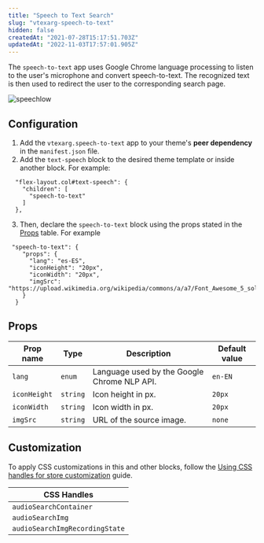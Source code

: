 ```yaml
---
title: "Speech to Text Search"
slug: "vtexarg-speech-to-text"
hidden: false
createdAt: "2021-07-28T15:17:51.703Z"
updatedAt: "2022-11-03T17:57:01.905Z"
---
```


The `speech-to-text` app uses Google Chrome language processing to listen to the user's microphone and convert speech-to-text. The recognized text is then used to redirect the user to the corresponding search page.

![speechlow](https://cdn.jsdelivr.net/gh/vtexdocs/dev-portal-content@main/images/vtexarg-speech-to-text-0.gif)

## Configuration

1. Add the `vtexarg.speech-to-text` app to your theme's **peer dependency** in the `manifest.json` file.
2. Add the `text-speech` block to the desired theme template or inside another block. For example:

```
  "flex-layout.col#text-speech": {
    "children": [
      "speech-to-text"
    ]
  },
```

3. Then, declare the `speech-to-text` block using the props stated in the [Props](#props) table. For example

```
 "speech-to-text": {
    "props": {
      "lang": "es-ES",
      "iconHeight": "20px",
      "iconWidth": "20px",
      "imgSrc": "https://upload.wikimedia.org/wikipedia/commons/a/a7/Font_Awesome_5_solid_microphone.svg"
    }
  }
```

## Props

| Prop name    | Type            | Description    | Default value                                                                                                                               |
| ------------ | --------------- | --------------------------------------------------------------------------------------------------------------------------------------------- | ---------- |
| `lang`      | `enum`       | Language used by the Google Chrome NLP API.         | `en-EN`        |
| `iconHeight`      | `string`       | Icon height in px.         | `20px`        |
| `iconWidth`      | `string`       | Icon width in px.         | `20px`        |
| `imgSrc`      | `string`       | URL of the source image.         | `none`        |

## Customization

To apply CSS customizations in this and other blocks, follow the [Using CSS handles for store customization](https://developers.vtex.com/vtex-developer-docs/docs/vtex-io-documentation-using-css-handles-for-store-customization) guide.

| CSS Handles |
| ----------- |
| `audioSearchContainer` |
| `audioSearchImg` |
| `audioSearchImgRecordingState` |
